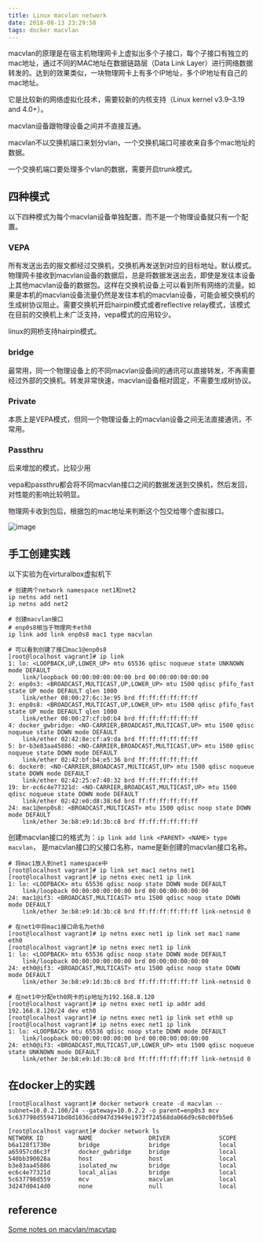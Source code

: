 ```yaml
---
title: Linux macvlan network
date: 2018-08-13 23:29:58
tags: docker macvlan
---
```


macvlan的原理是在宿主机物理网卡上虚拟出多个子接口，每个子接口有独立的mac地址，通过不同的MAC地址在数据链路层（Data Link Layer）进行网络数据转发的。达到的效果类似，一块物理网卡上有多个IP地址，多个IP地址有自己的mac地址。

它是比较新的网络虚拟化技术，需要较新的内核支持（Linux kernel v3.9–3.19 and 4.0+）。

macvlan设备跟物理设备之间并不直接互通。

macvlan不以交换机端口来划分vlan，一个交换机端口可接收来自多个mac地址的数据。

一个交换机端口要处理多个vlan的数据，需要开启trunk模式。

## 四种模式

以下四种模式为每个macvlan设备单独配置，而不是一个物理设备就只有一个配置。

### VEPA

所有发送出去的报文都经过交换机，交换机再发送到对应的目标地址。默认模式。物理网卡接收到macvlan设备的数据后，总是将数据发送出去，即使是发往本设备上其他macvlan设备的数据包。这样在交换机设备上可以看到所有网络的流量。如果是本机的macvlan设备流量仍然是发往本机的macvlan设备，可能会被交换机的生成树协议阻止。需要交换机开启hairpin模式或者reflective relay模式，该模式在目前的交换机上未广泛支持，vepa模式的应用较少。

linux的网桥支持hairpin模式。

### bridge

最常用，同一个物理设备上的不同macvlan设备间的通讯可以直接转发，不再需要经过外部的交换机。转发非常快速，macvlan设备相对固定，不需要生成树协议。

### Private

本质上是VEPA模式，但同一个物理设备上的macvlan设备之间无法直接通讯，不常用。

### Passthru

后来增加的模式，比较少用

vepa和passthru都会将不同macvlan接口之间的数据发送到交换机，然后发回，对性能的影响比较明显。

物理网卡收到包后，根据包的mac地址来判断这个包交给哪个虚拟接口。

![image](http://kuring.me/images/macvlan-workmode-1.png)

## 手工创建实践

以下实验为在virturalbox虚拟机下

```
# 创建两个network namespace net1和net2
ip netns add net1
ip netns add net2

# 创建macvlan接口
# enp0s8相当于物理网卡eth0
ip link add link enp0s8 mac1 type macvlan

# 可以看到创建了接口mac1@enp0s8
[root@localhost vagrant]# ip link
1: lo: <LOOPBACK,UP,LOWER_UP> mtu 65536 qdisc noqueue state UNKNOWN mode DEFAULT
    link/loopback 00:00:00:00:00:00 brd 00:00:00:00:00:00
2: enp0s3: <BROADCAST,MULTICAST,UP,LOWER_UP> mtu 1500 qdisc pfifo_fast state UP mode DEFAULT qlen 1000
    link/ether 08:00:27:6c:3e:95 brd ff:ff:ff:ff:ff:ff
3: enp0s8: <BROADCAST,MULTICAST,UP,LOWER_UP> mtu 1500 qdisc pfifo_fast state UP mode DEFAULT qlen 1000
    link/ether 08:00:27:cf:b0:b4 brd ff:ff:ff:ff:ff:ff
4: docker_gwbridge: <NO-CARRIER,BROADCAST,MULTICAST,UP> mtu 1500 qdisc noqueue state DOWN mode DEFAULT
    link/ether 02:42:8e:cf:a9:da brd ff:ff:ff:ff:ff:ff
5: br-b3e83aa45886: <NO-CARRIER,BROADCAST,MULTICAST,UP> mtu 1500 qdisc noqueue state DOWN mode DEFAULT
    link/ether 02:42:bf:b4:e5:36 brd ff:ff:ff:ff:ff:ff
6: docker0: <NO-CARRIER,BROADCAST,MULTICAST,UP> mtu 1500 qdisc noqueue state DOWN mode DEFAULT
    link/ether 02:42:25:e7:40:32 brd ff:ff:ff:ff:ff:ff
19: br-ec6c4e77321d: <NO-CARRIER,BROADCAST,MULTICAST,UP> mtu 1500 qdisc noqueue state DOWN mode DEFAULT
    link/ether 02:42:e0:d8:38:6d brd ff:ff:ff:ff:ff:ff
24: mac1@enp0s8: <BROADCAST,MULTICAST> mtu 1500 qdisc noop state DOWN mode DEFAULT
    link/ether 3e:b8:e9:1d:3b:c8 brd ff:ff:ff:ff:ff:ff
```

创建macvlan接口的格式为：`ip link add link <PARENT> <NAME> type macvlan`， <PARENT>是macvlan接口的父接口名称，name是新创建的macvlan接口名称。

```
# 将mac1放入到net1 namespace中
[root@localhost vagrant]# ip link set mac1 netns net1
[root@localhost vagrant]# ip netns exec net1 ip link
1: lo: <LOOPBACK> mtu 65536 qdisc noop state DOWN mode DEFAULT
    link/loopback 00:00:00:00:00:00 brd 00:00:00:00:00:00
24: mac1@if3: <BROADCAST,MULTICAST> mtu 1500 qdisc noop state DOWN mode DEFAULT
    link/ether 3e:b8:e9:1d:3b:c8 brd ff:ff:ff:ff:ff:ff link-netnsid 0

# 在net1中将mac1接口命名为eth0
[root@localhost vagrant]# ip netns exec net1 ip link set mac1 name eth0
[root@localhost vagrant]# ip netns exec net1 ip link
1: lo: <LOOPBACK> mtu 65536 qdisc noop state DOWN mode DEFAULT
    link/loopback 00:00:00:00:00:00 brd 00:00:00:00:00:00
24: eth0@if3: <BROADCAST,MULTICAST> mtu 1500 qdisc noop state DOWN mode DEFAULT
    link/ether 3e:b8:e9:1d:3b:c8 brd ff:ff:ff:ff:ff:ff link-netnsid 0

# 在net1中分配eth0网卡的ip地址为192.168.8.120
[root@localhost vagrant]# ip netns exec net1 ip addr add 192.168.8.120/24 dev eth0
[root@localhost vagrant]# ip netns exec net1 ip link set eth0 up
[root@localhost vagrant]# ip netns exec net1 ip link
1: lo: <LOOPBACK> mtu 65536 qdisc noop state DOWN mode DEFAULT
    link/loopback 00:00:00:00:00:00 brd 00:00:00:00:00:00
24: eth0@if3: <BROADCAST,MULTICAST,UP,LOWER_UP> mtu 1500 qdisc noqueue state UNKNOWN mode DEFAULT
    link/ether 3e:b8:e9:1d:3b:c8 brd ff:ff:ff:ff:ff:ff link-netnsid 0
```

## 在docker上的实践

```
[root@localhost vagrant]# docker network create -d macvlan --subnet=10.0.2.100/24 --gateway=10.0.2.2 -o parent=enp0s3 mcv
5c637798d559471bd8d1036cdd947d3949e1973f724568da066d9c60c00fb5e6

[root@localhost vagrant]# docker network ls
NETWORK ID          NAME                DRIVER              SCOPE
b6a128f1730e        bridge              bridge              local
a65957cd6c3f        docker_gwbridge     bridge              local
540bb390028a        host                host                local
b3e83aa45886        isolated_nw         bridge              local
ec6c4e77321d        local_alias         bridge              local
5c637798d559        mcv                 macvlan             local
3d247d0414d0        none                null                local
```

## reference

[Some notes on macvlan/macvtap](https://backreference.org/2014/03/20/some-notes-on-macvlanmacvtap/)
[](http://backreference.org/2014/03/20/some-notes-on-macvlanmacvtap/)
